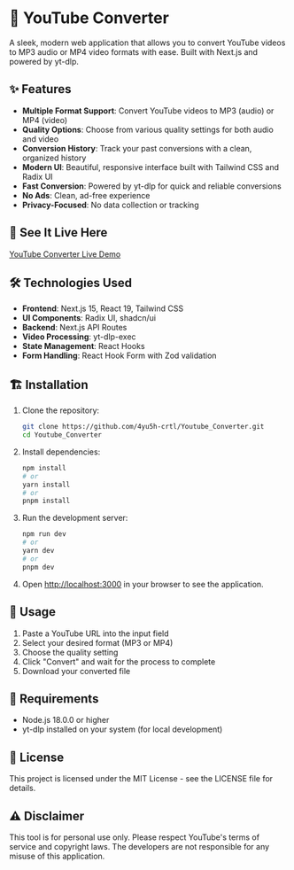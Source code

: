 # 🎵 YouTube Converter

A sleek, modern web application that allows you to convert YouTube videos to MP3 audio or MP4 video formats with ease. Built with Next.js and powered by yt-dlp.

## ✨ Features

- **Multiple Format Support**: Convert YouTube videos to MP3 (audio) or MP4 (video)
- **Quality Options**: Choose from various quality settings for both audio and video
- **Conversion History**: Track your past conversions with a clean, organized history
- **Modern UI**: Beautiful, responsive interface built with Tailwind CSS and Radix UI
- **Fast Conversion**: Powered by yt-dlp for quick and reliable conversions
- **No Ads**: Clean, ad-free experience
- **Privacy-Focused**: No data collection or tracking

## 🚀 See It Live Here

[YouTube Converter Live Demo](https://your-deployment-url.com)

## 🛠️ Technologies Used

- **Frontend**: Next.js 15, React 19, Tailwind CSS
- **UI Components**: Radix UI, shadcn/ui
- **Backend**: Next.js API Routes
- **Video Processing**: yt-dlp-exec
- **State Management**: React Hooks
- **Form Handling**: React Hook Form with Zod validation

## 🏗️ Installation

1. Clone the repository:
   ```bash
   git clone https://github.com/4yu5h-crtl/Youtube_Converter.git
   cd Youtube_Converter
   ```

2. Install dependencies:
   ```bash
   npm install
   # or
   yarn install
   # or
   pnpm install
   ```

3. Run the development server:
   ```bash
   npm run dev
   # or
   yarn dev
   # or
   pnpm dev
   ```

4. Open [http://localhost:3000](http://localhost:3000) in your browser to see the application.

## 📝 Usage

1. Paste a YouTube URL into the input field
2. Select your desired format (MP3 or MP4)
3. Choose the quality setting
4. Click "Convert" and wait for the process to complete
5. Download your converted file

## 🔧 Requirements

- Node.js 18.0.0 or higher
- yt-dlp installed on your system (for local development)

## 📄 License

This project is licensed under the MIT License - see the LICENSE file for details.

## ⚠️ Disclaimer

This tool is for personal use only. Please respect YouTube's terms of service and copyright laws. The developers are not responsible for any misuse of this application. 
